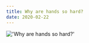 ```yaml
---
title: Why are hands so hard?
date: 2020-02-22
---
```


!['Why are hands so hard?'](/40Whyarehandssohard-6.jpg)


